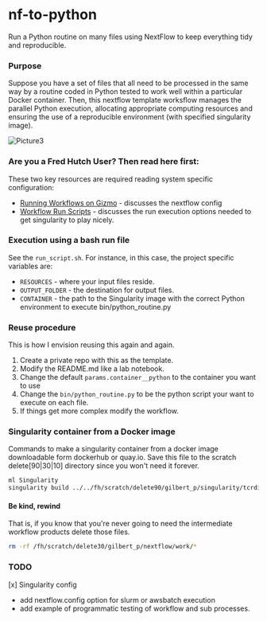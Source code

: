 # nf-to-python

Run a Python routine on many files using NextFlow to keep everything tidy and reproducible.

### Purpose 

Suppose you have a set of files that all need to be processed in the same way by a routine coded in Python tested to work well within a particular Docker container. Then, this nextflow template worksflow manages the parallel Python execution, allocating appropriate computing resources and ensuring the use of a reproducible environment (with specified singularity image). 

![Picture3](https://user-images.githubusercontent.com/46639063/140591322-d7502bf4-05d7-4dc3-9dfe-abc6e5070a22.png)


### Are you a Fred Hutch User? Then read here first:

These two key resources are required reading system specific configuration:

* [Running Workflows on Gizmo](https://sciwiki.fredhutch.org/hdc/workflows/running/on_gizmo/) - discusses the nextflow config
* [Workflow Run Scripts](https://sciwiki.fredhutch.org/hdc/workflows/running/run_script/) - discusses the run execution options needed to get singularity to play nicely.

### Execution using a bash run file

See the `run_script.sh`. For instance, in this case, the project specific variables are:

* `RESOURCES` - where your input files reside.
* `OUTPUT_FOLDER` - the destination for output files. 
* `CONTAINER` - the path to the Singularity image with the correct Python environment to execute bin/python_routine.py

### Reuse procedure

This is how I envision reusing this again and again.

1. Create a private repo with this as the template. 
2. Modify the README.md like a lab notebook.
3. Change the default `params.container__python` to the container you want to use
4. Change the `bin/python_routine.py` to be the python script your want to execute on each file.
5. If things get more complex modify the workflow.

### Singularity container from a Docker image

Commands to make a singularity container from a docker image downloadable form dockerhub or quay.io. Save this file to the scratch delete[90|30|10] directory since you won't need it forever. 

```bash
ml Singularity
singularity build ../../fh/scratch/delete90/gilbert_p/singularity/tcrdist3_v022.sif docker://quay.io/kmayerb/tcrdist3:0.2.2
```

#### Be kind, rewind

That is, if you know that you're never going to need the intermediate workflow products delete those files.

```bash
rm -rf /fh/scratch/delete30/gilbert_p/nextflow/work/*
```

### TODO

[x] Singularity config
* add nextflow.config option for slurm or awsbatch execution
* add example of programmatic testing of workflow and sub processes.

